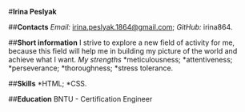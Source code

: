 #**Irina Peslyak**

##**Contacts**
*Email:* irina.peslyak.1864@gmail.com;
*GitHub:* irina864.

##**Short information**
I strive to explore a new field of activity for me, because this field will help me in building my picture of the world and achieve what I want.
*My strengths*
*meticulousness;
*attentiveness;
*perseverance;
*thoroughness;
*stress tolerance.

##**Skills**
*HTML;
*CSS.

##**Education**
BNTU - Certification Engineer